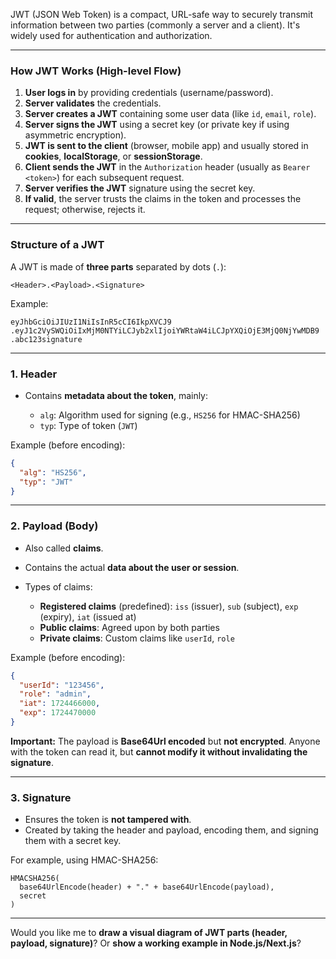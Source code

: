 JWT (JSON Web Token) is a compact, URL-safe way to securely transmit information between two parties (commonly a server and a client). It's widely used for authentication and authorization.

---

### **How JWT Works (High-level Flow)**

1. **User logs in** by providing credentials (username/password).
2. **Server validates** the credentials.
3. **Server creates a JWT** containing some user data (like `id`, `email`, `role`).
4. **Server signs the JWT** using a secret key (or private key if using asymmetric encryption).
5. **JWT is sent to the client** (browser, mobile app) and usually stored in **cookies**, **localStorage**, or **sessionStorage**.
6. **Client sends the JWT** in the `Authorization` header (usually as `Bearer <token>`) for each subsequent request.
7. **Server verifies the JWT** signature using the secret key.
8. **If valid**, the server trusts the claims in the token and processes the request; otherwise, rejects it.

---

### **Structure of a JWT**

A JWT is made of **three parts** separated by dots (`.`):

```
<Header>.<Payload>.<Signature>
```

Example:

```
eyJhbGciOiJIUzI1NiIsInR5cCI6IkpXVCJ9
.eyJ1c2VySWQiOiIxMjM0NTYiLCJyb2xlIjoiYWRtaW4iLCJpYXQiOjE3MjQ0NjYwMDB9
.abc123signature
```

---

### **1. Header**

- Contains **metadata about the token**, mainly:

  - `alg`: Algorithm used for signing (e.g., `HS256` for HMAC-SHA256)
  - `typ`: Type of token (`JWT`)

Example (before encoding):

```json
{
  "alg": "HS256",
  "typ": "JWT"
}
```

---

### **2. Payload (Body)**

- Also called **claims**.
- Contains the actual **data about the user or session**.
- Types of claims:

  - **Registered claims** (predefined): `iss` (issuer), `sub` (subject), `exp` (expiry), `iat` (issued at)
  - **Public claims**: Agreed upon by both parties
  - **Private claims**: Custom claims like `userId`, `role`

Example (before encoding):

```json
{
  "userId": "123456",
  "role": "admin",
  "iat": 1724466000,
  "exp": 1724470000
}
```

**Important:** The payload is **Base64Url encoded** but **not encrypted**. Anyone with the token can read it, but **cannot modify it without invalidating the signature**.

---

### **3. Signature**

- Ensures the token is **not tampered with**.
- Created by taking the header and payload, encoding them, and signing them with a secret key.

For example, using HMAC-SHA256:

```
HMACSHA256(
  base64UrlEncode(header) + "." + base64UrlEncode(payload),
  secret
)
```

---

Would you like me to **draw a visual diagram of JWT parts (header, payload, signature)**? Or **show a working example in Node.js/Next.js**?
